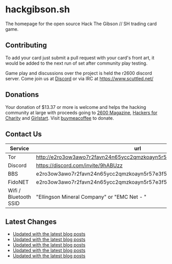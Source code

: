 # hackgibson.sh
The homepage for the open source Hack The Gibson // SH trading card game.


## Contributing

To add your card just submit a pull request with your card's front art, it would be added to the next run of set after community play testing.

Game play and discussions over the project is held the r2600 discord server. Come join us at [Discord](https://discord.com/invite/9hABUzz) or via IRC at https://www.scuttled.net/


## Donations

Your donation of $13.37 or more is welcome and helps the hacking community at large with proceeds going to [2600 Magazine](https://2600.com/), [Hackers for Charity](https://hackersforcharity.org) and [Girlstart](https://girlstart.org).  Visit [buymeacoffee](https://www.buymeacoffee.com/hackgibson.sh) to donate.


## Contact Us

Service | url
-|-
Tor | http://e2ro3ow3awo7r2favn24n65ycc2qmzkoayn5r57e3f56nvjwdcgg32ad.onion
Discord | https://discord.com/invite/9hABUzz
BBS | e2ro3ow3awo7r2favn24n65ycc2qmzkoayn5r57e3f56nvjwdcgg32ad.onion:23
FidoNET | e2ro3ow3awo7r2favn24n65ycc2qmzkoayn5r57e3f56nvjwdcgg32ad.onion:24554
Wifi / Bluetooth SSID | "Ellingson Mineral Company" or "EMC Net - <fidonet address>"

## Latest Changes
<!-- BLOG-POST-LIST:START -->
- [Updated with the latest blog posts](https://github.com/DFW2600/hackgibson.sh/commit/3ade20cfdda155dfa9fe4254e7affaa730afbc2c)
- [Updated with the latest blog posts](https://github.com/DFW2600/hackgibson.sh/commit/b91b006b1980a4655c8a49ea490f7cf8117d6c7d)
- [Updated with the latest blog posts](https://github.com/DFW2600/hackgibson.sh/commit/e334b521dc5b83bfbeff1f85e2731ccac47ca680)
- [Updated with the latest blog posts](https://github.com/DFW2600/hackgibson.sh/commit/ccead7a337f7fd9ef377a6de93f61d0b83f44c56)
- [Updated with the latest blog posts](https://github.com/DFW2600/hackgibson.sh/commit/0e65156467521b59bba2619786ea7758af502444)
<!-- BLOG-POST-LIST:END -->

